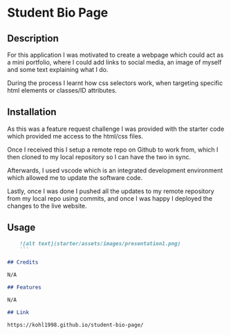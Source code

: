 # Student Bio Page

## Description

For this application I was motivated to create a webpage which could act as a mini portfolio, where I could add links to social media, an image of myself and some text explaining what I do. 

During the process I learnt how css selectors work, when targeting specific html elements or classes/ID attributes. 

## Installation

As this was a feature request challenge I was provided with the starter code which provided me access to the html/css files.

Once I received this I setup a remote repo on Github to work from, which I then cloned to my local repository so I can have the two in sync. 

Afterwards, I used vscode which is an integrated development environment which allowed me to update the software code.

Lastly, once I was done I pushed all the updates to my remote repository from my local repo using commits, and once I was happy I deployed the changes to the live website.

## Usage

```md
    ![alt text](starter/assets/images/presentation1.png)
    ```

## Credits

N/A

## Features

N/A

## Link

https://kohl1998.github.io/student-bio-page/
